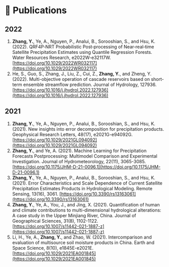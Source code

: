 
# 📝 Publications

## 2022
1. **Zhang, Y.**, Ye, A., Nguyen, P., Analui, B., Sorooshian, S., and Hsu, K. (2022). QRF4P‐NRT Probabilistic Post‐processing of Near‐real‐time Satellite Precipitation Estimates using Quantile Regression Forests. Water Resources Research, e2022W-e32117W. [https://doi.org/10.1029/2022WR032117](https://doi.org/10.1029/2022WR032117)
2. He, S., Guo, S., Zhang, J., Liu, Z., Cui, Z., **Zhang, Y.**, and Zheng, Y. (2022). Multi-objective operation of cascade reservoirs based on short-term ensemble streamflow prediction. Journal of Hydrology, 127936. [https://doi.org/10.1016/j.jhydrol.2022.127936](https://doi.org/10.1016/j.jhydrol.2022.127936)

## 2021
1. **Zhang, Y.**, Ye, A., Nguyen, P., Analui, B., Sorooshian, S., and Hsu, K. (2021). New insights into error decomposition for precipitation products. Geophysical Research Letters, 48(17), e2021G-e94092G. [https://doi.org/10.1029/2021GL094092](https://doi.org/10.1029/2021GL094092)
2. **Zhang, Y.**, and Ye, A. (2021). Machine Learning for Precipitation Forecasts Postprocessing: Multimodel Comparison and Experimental Investigation. Journal of Hydrometeorology, 22(11), 3065-3085. [https://doi.org/10.1175/JHM-D-21-0096.1](https://doi.org/10.1175/JHM-D-21-0096.1)
3. **Zhang, Y.**, Ye, A., Nguyen, P., Analui, B., Sorooshian, S., and Hsu, K. (2021). Error Characteristics and Scale Dependence of Current Satellite Precipitation Estimates Products in Hydrological Modeling. Remote Sensing, 13(16), 3061. [https://doi.org/10.3390/rs13163061](https://doi.org/10.3390/rs13163061)
4. **Zhang, Y.**, Ye, A., You, J., and Jing, X. (2021). Quantification of human and climate contributions to multi-dimensional hydrological alterations: A case study in the Upper Minjiang River, China. Journal of Geographical Sciences, 31(8), 1102-1122. [https://doi.org/10.1007/s11442-021-1887-z](https://doi.org/10.1007/s11442-021-1887-z)
5. Li, H., Ye, A., **Zhang, Y.**, and Zhao, W. (2021). Intercomparison and evaluation of multisource soil moisture products in China. Earth and Space Science, 8(10), e1845E-e2021E. [https://doi.org/10.1029/2021EA001845](https://doi.org/10.1029/2021EA001845)